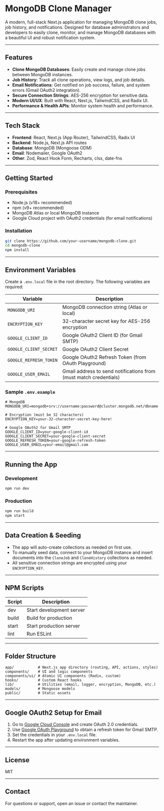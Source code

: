 # MongoDB Clone Manager

A modern, full-stack Next.js application for managing MongoDB clone jobs, job history, and notifications. Designed for database administrators and developers to easily clone, monitor, and manage MongoDB databases with a beautiful UI and robust notification system.

---

## Features

- **Clone MongoDB Databases**: Easily create and manage clone jobs between MongoDB instances.
- **Job History**: Track all clone operations, view logs, and job details.
- **Email Notifications**: Get notified on job success, failure, and system errors (Gmail OAuth2 integration).
- **Secure Connection Strings**: AES-256 encryption for sensitive data.
- **Modern UI/UX**: Built with React, Next.js, TailwindCSS, and Radix UI.
- **Performance & Health APIs**: Monitor system health and performance.

---

## Tech Stack

- **Frontend**: React, Next.js (App Router), TailwindCSS, Radix UI
- **Backend**: Node.js, Next.js API routes
- **Database**: MongoDB (Mongoose ODM)
- **Email**: Nodemailer, Google OAuth2
- **Other**: Zod, React Hook Form, Recharts, clsx, date-fns

---

## Getting Started

### Prerequisites
- Node.js (v18+ recommended)
- npm (v9+ recommended)
- MongoDB Atlas or local MongoDB instance
- Google Cloud project with OAuth2 credentials (for email notifications)

### Installation
```bash
git clone https://github.com/your-username/mongodb-clone.git
cd mongodb-clone
npm install
```

---

## Environment Variables

Create a `.env.local` file in the root directory. The following variables are required:

| Variable              | Description                                                      |
|---------------------- |------------------------------------------------------------------|
| `MONGODB_URI`         | MongoDB connection string (Atlas or local)                        |
| `ENCRYPTION_KEY`      | 32-character secret key for AES-256 encryption                    |
| `GOOGLE_CLIENT_ID`    | Google OAuth2 Client ID (for Gmail SMTP)                          |
| `GOOGLE_CLIENT_SECRET`| Google OAuth2 Client Secret                                       |
| `GOOGLE_REFRESH_TOKEN`| Google OAuth2 Refresh Token (from OAuth Playground)               |
| `GOOGLE_USER_EMAIL`   | Gmail address to send notifications from (must match credentials) |

### Sample `.env.example`
```env
# MongoDB
MONGODB_URI=mongodb+srv://username:password@cluster.mongodb.net/dbname

# Encryption (must be 32 characters)
ENCRYPTION_KEY=your-32-character-secret-key-here!

# Google OAuth2 for Gmail SMTP
GOOGLE_CLIENT_ID=your-google-client-id
GOOGLE_CLIENT_SECRET=your-google-client-secret
GOOGLE_REFRESH_TOKEN=your-google-refresh-token
GOOGLE_USER_EMAIL=your-email@gmail.com
```

---

## Running the App

### Development
```bash
npm run dev
```

### Production
```bash
npm run build
npm start
```

---

## Data Creation & Seeding
- The app will auto-create collections as needed on first use.
- To manually seed data, connect to your MongoDB instance and insert documents into the `CloneJob` and `CloneHistory` collections as needed.
- All sensitive connection strings are encrypted using your `ENCRYPTION_KEY`.

---

## NPM Scripts
| Script      | Description                |
|-------------|----------------------------|
| dev         | Start development server   |
| build       | Build for production       |
| start       | Start production server    |
| lint        | Run ESLint                 |

---

## Folder Structure

```
app/           # Next.js app directory (routing, API, actions, styles)
components/    # UI and logic components
components/ui/ # Atomic UI components (Radix, custom)
hooks/         # Custom React hooks
lib/           # Utilities (email, logger, encryption, MongoDB, etc.)
models/        # Mongoose models
public/        # Static assets
```

---

## Google OAuth2 Setup for Email
1. Go to [Google Cloud Console](https://console.cloud.google.com/apis/credentials) and create OAuth 2.0 credentials.
2. Use [Google OAuth Playground](https://developers.google.com/oauthplayground/) to obtain a refresh token for Gmail SMTP.
3. Set the credentials in your `.env.local` file.
4. Restart the app after updating environment variables.

---

## License
MIT

---

## Contact
For questions or support, open an issue or contact the maintainer.
